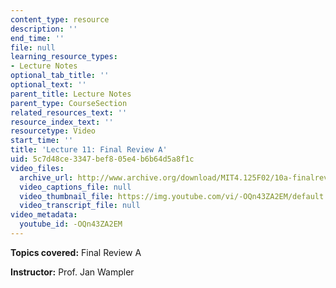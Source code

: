 ```yaml
---
content_type: resource
description: ''
end_time: ''
file: null
learning_resource_types:
- Lecture Notes
optional_tab_title: ''
optional_text: ''
parent_title: Lecture Notes
parent_type: CourseSection
related_resources_text: ''
resource_index_text: ''
resourcetype: Video
start_time: ''
title: 'Lecture 11: Final Review A'
uid: 5c7d48ce-3347-bef8-05e4-b6b64d5a8f1c
video_files:
  archive_url: http://www.archive.org/download/MIT4.125F02/10a-finalreview-220k.mp4
  video_captions_file: null
  video_thumbnail_file: https://img.youtube.com/vi/-OQn43ZA2EM/default.jpg
  video_transcript_file: null
video_metadata:
  youtube_id: -OQn43ZA2EM
---
```


**Topics covered:** Final Review A

**Instructor:** Prof. Jan Wampler
